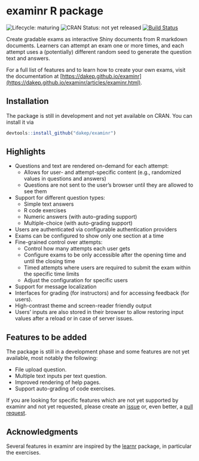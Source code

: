 
# examinr R package

<!-- begin badges -->

<!-- [![CRAN\_Status\_Badge](https://www.r-pkg.org/badges/version/examinr)](https://CRAN.R-project.org/package=examinr) -->

![Lifecycle:
maturing](https://img.shields.io/badge/lifecycle-maturing-blue.svg)
![CRAN Status: not yet
released](https://img.shields.io/badge/CRAN-not%20yet%20released-red.svg)
[![Build
Status](https://travis-ci.com/dakep/examinr.svg?branch=main)](https://travis-ci.com/dakep/examinr)
<!-- end badges -->

Create gradable exams as interactive Shiny documents from R markdown
documents. Learners can attempt an exam one or more times, and each
attempt uses a (potentially) different random seed to generate the
question text and answers.

For a full list of features and to learn how to create your own exams,
visit the documentation at
[https://dakep.github.io/examinr](https://dakep.github.io/examinr/articles/examinr.html).

## Installation

The package is still in development and not yet available on CRAN. You
can install it via

``` r
devtools::install_github("dakep/examinr")
```

## Highlights

  - Questions and text are rendered on-demand for each attempt:
      - Allows for user- and attempt-specific content (e.g., randomized
        values in questions and answers)
      - Questions are not sent to the user’s browser until they are
        allowed to see them
  - Support for different question types:
      - Simple text answers
      - R code exercises
      - Numeric answers (with auto-grading support)
      - Multiple-choice (with auto-grading support)
  - Users are authenticated via configurable authentication providers
  - Exams can be configured to show only one section at a time
  - Fine-grained control over attempts:
      - Control how many attempts each user gets
      - Configure exams to be only accessible after the opening time and
        until the closing time
      - Timed attempts where users are required to submit the exam
        within the specific time limits
      - Adjust the configuration for specific users
  - Support for message localization
  - Interfaces for grading (for instructors) and for accessing feedback
    (for users).
  - High-contrast theme and screen-reader friendly output
  - Users’ inputs are also stored in their browser to allow restoring
    input values after a reload or in case of server issues.

## Features to be added

The package is still in a development phase and some features are not
yet available, most notably the following:

  - File upload question.
  - Multiple text inputs per text question.
  - Improved rendering of help pages.
  - Support auto-grading of code exercises.

If you are looking for specific features which are not yet supported by
examinr and not yet requested, please create an
[issue](https://github.com/dakep/examinr/issues) or, even better, a
[pull request](https://github.com/dakep/examinr/pulls).

## Acknowledgments

Several features in examinr are inspired by the
[learnr](https://github.com/rstudio/learnr) package, in particular the
exercises.
